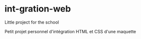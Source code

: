 # int-gration-web

Little project for the school

Petit projet personnel d'intégration HTML et CSS d'une maquette
